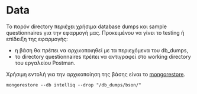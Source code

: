 # Data

Το παρόν directory περιέχει χρήσιμα database dumps και sample questionnaires για την εφαρμογή μας.
Προκειμένου να γίνει το testing ή επίδειξη της εφαρμογής: 
- η βάση θα πρέπει να αρχικοποιηθεί με τα περιεχόμενα του db_dumps, 
- το directory questionnaires πρέπει να αντιγραφεί στο working directory του εργαλείου Postman.

Χρήσιμη εντολή για την αρχικοποίηση της βάσης είναι το [mongorestore](https://www.mongodb.com/docs/v4.2/reference/program/mongorestore/).
```
mongorestore --db intelliq --drop "/db_dumps/bson/"
```